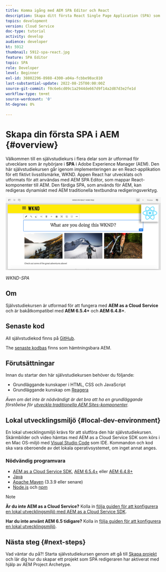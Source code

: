 ```yaml
---
title: Komma igång med AEM SPA Editor och React
description: Skapa ditt första React Single Page Application (SPA) som kan redigeras i Adobe Experience Manager AEM med WKND SPA. Lär dig hur du skapar en SPA med hjälp av React JS-ramverket med AEM:s SPA Editor. Denna självstudiekurs i flera delar går igenom implementeringen av en React-applikation för ett fiktivt livsstilsmärke, WKND. Självstudiekursen täcker hela skapandet av SPA och integreringen med AEM.
topics: development
version: Cloud Service
doc-type: tutorial
activity: develop
audience: developer
kt: 5912
thumbnail: 5912-spa-react.jpg
feature: SPA Editor
topic: SPA
role: Developer
level: Beginner
exl-id: 38802296-8988-4300-a04a-fcbbe98ac810
last-substantial-update: 2022-08-25T00:00:00Z
source-git-commit: f0c6e6cd09c1a2944de667d9f14a2d87d3e2fe1d
workflow-type: tm+mt
source-wordcount: '0'
ht-degree: 0%

---
```


# Skapa din första SPA i AEM {#overview}

Välkommen till en självstudiekurs i flera delar som är utformad för utvecklare som är nybörjare i **SPA** i Adobe Experience Manager (AEM). Den här självstudiekursen går igenom implementeringen av en React-applikation för ett fiktivt livsstilsmärke, WKND. Appen React har utvecklats och utformats för att användas med AEM SPA Editor, som mappar React-komponenter till AEM. Den färdiga SPA, som används för AEM, kan redigeras dynamiskt med AEM traditionella textbundna redigeringsverktyg.

![Slutlig SPA implementerad](assets/wknd-spa-implementation.png)

*WKND-SPA*

## Om

Självstudiekursen är utformad för att fungera med **AEM as a Cloud Service** och är bakåtkompatibel med **AEM 6.5.4+** och **AEM 6.4.8+**.

## Senaste kod

All självstudiekod finns på [GitHub](https://github.com/adobe/aem-guides-wknd-spa).

The [senaste kodbas](https://github.com/adobe/aem-guides-wknd-spa/releases) finns som hämtningsbara AEM.

## Förutsättningar

Innan du startar den här självstudiekursen behöver du följande:

* Grundläggande kunskaper i HTML, CSS och JavaScript
* Grundläggande kunskap om [Reagera](https://reactjs.org/tutorial/tutorial.html)

*Även om det inte är nödvändigt är det bra att ha en grundläggande förståelse för [utveckla traditionella AEM Sites-komponenter](https://experienceleague.adobe.com/docs/experience-manager-learn/getting-started-wknd-tutorial-develop/overview.html).*

## Lokal utvecklingsmiljö {#local-dev-environment}

En lokal utvecklingsmiljö krävs för att slutföra den här självstudiekursen. Skärmbilder och video hämtas med AEM as a Cloud Service SDK som körs i en Mac OS-miljö med [Visual Studio Code](https://code.visualstudio.com/) som IDE. Kommandon och kod ska vara oberoende av det lokala operativsystemet, om inget annat anges.

### Nödvändig programvara

* [AEM as a Cloud Service SDK](https://experienceleague.adobe.com/docs/experience-manager-learn/cloud-service/local-development-environment-set-up/aem-runtime.html), [AEM 6.5.4+](https://experienceleague.adobe.com/docs/experience-manager-release-information/aem-release-updates/aem-releases-updates.html?lang=en#aem-65) eller [AEM 6.4.8+](https://experienceleague.adobe.com/docs/experience-manager-release-information/aem-release-updates/aem-releases-updates.html?lang=en#aem-64)
* [Java](https://downloads.experiencecloud.adobe.com/content/software-distribution/en/general.html)
* [Apache Maven](https://maven.apache.org/) (3.3.9 eller senare)
* [Node.js](https://nodejs.org/en/) och [npm](https://www.npmjs.com/)

>[!NOTE]
>
> **Är du inte AEM as a Cloud Service?** Kolla in [följa guiden för att konfigurera en lokal utvecklingsmiljö med AEM as a Cloud Service SDK](https://experienceleague.adobe.com/docs/experience-manager-learn/cloud-service/local-development-environment-set-up/overview.html).
>
> **Har du inte använt AEM 6.5 tidigare?** Kolla in [följa guiden för att konfigurera en lokal utvecklingsmiljö](https://experienceleague.adobe.com/docs/experience-manager-learn/foundation/development/set-up-a-local-aem-development-environment.html).

## Nästa steg {#next-steps}

Vad väntar du på?! Starta självstudiekursen genom att gå till [Skapa projekt](create-project.md) och lär dig hur du skapar ett projekt som SPA redigeraren har aktiverat med hjälp av AEM Project Archetype.

